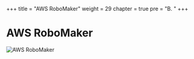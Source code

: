 +++
title = "AWS RoboMaker"
weight = 29
chapter = true
pre = "B. "
+++

# AWS RoboMaker

![AWS RoboMaker](/slides/aws-robomaker.png)
